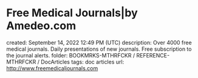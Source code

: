 # Free Medical Journals|by Amedeo.com

created: September 14, 2022 12:49 PM (UTC)
description: Over 4000 free medical journals. Daily presentations of new journals. Free subscription to the journal alerts.
folder: BOOKMRKS-MTHRFCKR / REFERENCE-MTHRFCKR / DocArticles
tags: doc articles
url: http://www.freemedicaljournals.com